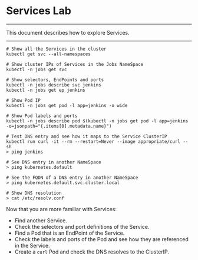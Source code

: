 # Services Lab

---

This document describes how to explore Services.

---

```console
# Show all the Services in the cluster
kubectl get svc --all-namespaces

# Show cluster IPs of Services in the Jobs NameSpace
kubectl -n jobs get svc

# Show selectors, EndPoints and ports
kubectl -n jobs describe svc jenkins
kubectl -n jobs get ep jenkins

# Show Pod IP 
kubectl -n jobs get pod -l app=jenkins -o wide

# Show Pod labels and ports
kubectl -n jobs describe pod $(kubectl -n jobs get pod -l app=jenkins -o=jsonpath="{.items[0].metadata.name}")

# Test DNS entry and see how it maps to the Service ClusterIP
kubectl run curl -it --rm --restart=Never --image appropriate/curl -- sh
> ping jenkins

# See DNS entry in another NameSpace
> ping kubernetes.default

# See the FQDN of a DNS entry in another NameSpace
> ping kubernetes.default.svc.cluster.local

# Show DNS resolution
> cat /etc/resolv.conf
```

Now that you are more familiar with Services:

* Find another Service.
* Check the selectors and port definitions of the Service.
* Find a Pod that is an EndPoint of the Service.
* Check the labels and ports of the Pod and see how they are referenced in the Service.
* Create a `curl` Pod and check the DNS resolves to the ClusterIP.